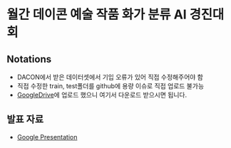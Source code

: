 # 월간 데이콘 예술 작품 화가 분류 AI 경진대회

## Notations
- DACON에서 받은 데이터셋에서 기입 오류가 있어 직접 수정해주어야 함
- 직접 수정한 train, test폴더를 github에 용량 이슈로 직접 업로드 불가능
- [GoogleDrive](https://drive.google.com/file/d/1lkbCPfkehluvN4l8eDo_5n-eLxA-bu4K/view?usp=sharing)에 업로드 했으니 여기서 다운로드 받으시면 됩니다.

## 발표 자료
- [Google Presentation](https://docs.google.com/presentation/d/1nSoXsPZ2DTuIQzcG7aGje9bx7UaRGnMsWDqCp5z-FyY/edit?usp=share_link)
